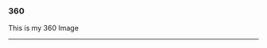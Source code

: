 ### 360
This is my 360 Image

<script src="//360.vizor.io/scripts/embed.js" data-vizorurl="https://360.vizor.io/embed/v/2dj9x" ></script>
***
